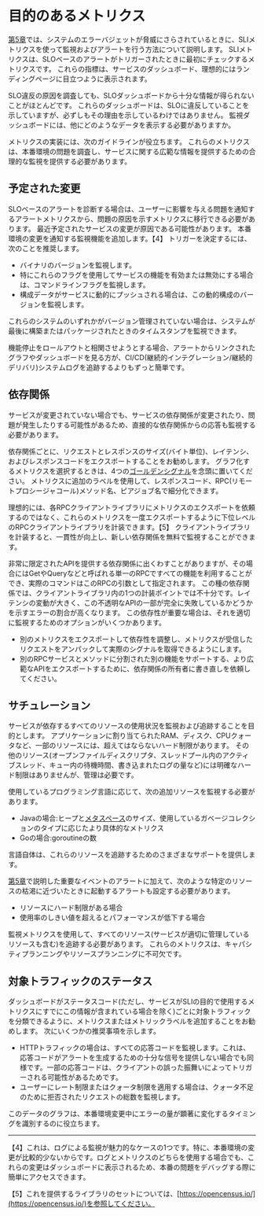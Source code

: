 # 目的のあるメトリクス

[第5章](../../05_alerting-on-slos/README.md)では、システムのエラーバジェットが脅威にさらされているときに、SLIメトリクスを使って監視およびアラートを行う方法について説明します。
SLIメトリクスは、SLOベースのアラートがトリガーされたときに最初にチェックするメトリクスです。
これらの指標は、サービスのダッシュボード、理想的にはランディングページに目立つように表示されます。

SLO違反の原因を調査しても、SLOダッシュボードから十分な情報が得られないことがほとんどです。
これらのダッシュボードは、SLOに違反していることを示していますが、必ずしもその理由を示しているわけではありません。
監視ダッシュボードには、他にどのようなデータを表示する必要がありますか。

メトリクスの実装には、次のガイドラインが役立ちます。
これらのメトリクスは、本番環境の問題を調査し、サービスに関する広範な情報を提供するための合理的な監視を提供する必要があります。

## 予定された変更

SLOベースのアラートを診断する場合は、ユーザーに影響を与える問題を通知するアラートメトリクスから、問題の原因を示すメトリクスに移行できる必要があります。
最近予定されたサービスの変更が原因である可能性があります。
本番環境の変更を通知する監視機能を追加します。【4】
トリガーを決定するには、次のことを推奨します。

* バイナリのバージョンを監視します。
* 特にこれらのフラグを使用してサービスの機能を有効または無効にする場合は、コマンドラインフラグを監視します。
* 構成データがサービスに動的にプッシュされる場合は、この動的構成のバージョンを監視します。

これらのシステムのいずれかがバージョン管理されていない場合は、システムが最後に構築またはパッケージされたときのタイムスタンプを監視できます。

機能停止をロールアウトと相関させようとする場合、アラートからリンクされたグラフやダッシュボードを見る方が、CI/CD(継続的インテグレーション/継続的デリバリ)システムログを追跡するよりもずっと簡単です。

## 依存関係

サービスが変更されていない場合でも、サービスの依存関係が変更されたり、問題が発生したりする可能性があるため、直接的な依存関係からの応答も監視する必要があります。

依存関係ごとに、リクエストとレスポンスのサイズ(バイト単位)、レイテンシ、およびレスポンスコードをエクスポートすることをお勧めします。
グラフ化するメトリクスを選択するときは、4つの[ゴールデンシグナル](http://bit.ly/2LSLpDQ)を念頭に置いてください。
メトリクスに追加のラベルを使用して、レスポンスコード、RPC(リモートプロシージャコール)メソッド名、ピアジョブ名で細分化できます。

理想的には、各RPCクライアントライブラリにメトリクスのエクスポートを依頼するのではなく、これらのメトリクスを一度エクスポートするように下位レベルのRPCクライアントライブラリを計装できます。【5】
クライアントライブラリを計装すると、一貫性が向上し、新しい依存関係を無料で監視することができます。

非常に限定されたAPIを提供する依存関係に出くわすことがありますが、その場合にはGetやQueryなどと呼ばれる単一のRPCですべての機能を利用することができ、実際のコマンドはこのRPCの引数として指定されます。
この種の依存関係では、クライアントライブラリ内の1つの計装ポイントでは不十分です。レイテンシの変動が大きく、この不透明なAPIの一部が完全に失敗しているかどうかを示すエラーの割合が高くなります。
この依存性が重要な場合は、それを適切に監視するためのオプションがいくつかあります。

* 別のメトリクスをエクスポートして依存性を調整し、メトリクスが受信したリクエストをアンパックして実際のシグナルを取得できるようにします。
* 別のRPCサービスとメソッドに分割された別の機能をサポートする、より広範なAPIをエクスポートするために、依存関係の所有者に書き直しを依頼してください。

## サチュレーション

サービスが依存するすべてのリソースの使用状況を監視および追跡することを目的とします。
アプリケーションに割り当てられたRAM、ディスク、CPUクォータなど、一部のリソースには、超えてはならないハード制限があります。
その他のリソース(オープンファイルディスクリプタ、スレッドプール内のアクティブスレッド、キュー内の待機時間、書き込まれたログの量など)には明確なハード制限はありませんが、管理は必要です。

使用しているプログラミング言語に応じて、次の追加リソースを監視する必要があります。

* Javaの場合:ヒープと[メタスペース](http://bit.ly/2J9g3Ha)のサイズ、使用しているガベージコレクションのタイプに応じたより具体的なメトリクス
* Goの場合:goroutineの数

言語自体は、これらのリソースを追跡するためのさまざまなサポートを提供します。

[第5章](../../05_alerting-on-slos/README.md)で説明した重要なイベントのアラートに加えて、次のような特定のリソースの枯渇に近づいたときに起動するアラートも設定する必要があります。

* リソースにハード制限がある場合
* 使用率のしきい値を超えるとパフォーマンスが低下する場合

監視メトリクスを使用して、すべてのリソース(サービスが適切に管理しているリソースも含む)を追跡する必要があります。
これらのメトリクスは、キャパシティプランニングやリソースプランニングに不可欠です。

## 対象トラフィックのステータス

ダッシュボードがステータスコード(ただし、サービスがSLIの目的で使用するメトリクスにすでにこの情報が含まれている場合を除く)ごとに対象トラフィックを分類できるように、メトリクスまたはメトリックラベルを追加することをお勧めします。
次にいくつかの推奨事項を示します。

* HTTPトラフィックの場合は、すべての応答コードを監視します。これは、応答コードがアラートを生成するための十分な信号を提供しない場合でも同様です。一部の応答コードは、クライアントの誤った振舞いによってトリガーされる可能性があるためです。
* ユーザーにレート制限またはクォータ制限を適用する場合は、クォータ不足のために拒否されたリクエストの総数を監視します。

このデータのグラフは、本番環境変更中にエラーの量が顕著に変化するタイミングを識別するのに役立ちます。

----------
【4】これは、ログによる監視が魅力的なケースの1つです。特に、本番環境の変更が比較的少ないからです。ログとメトリクスのどちらを使用する場合でも、これらの変更はダッシュボードに表示されるため、本番の問題をデバッグする際に簡単にアクセスできます。

【5】これを提供するライブラリのセットについては、[https://opencensus.io/](https://opencensus.io/)を参照してください。
